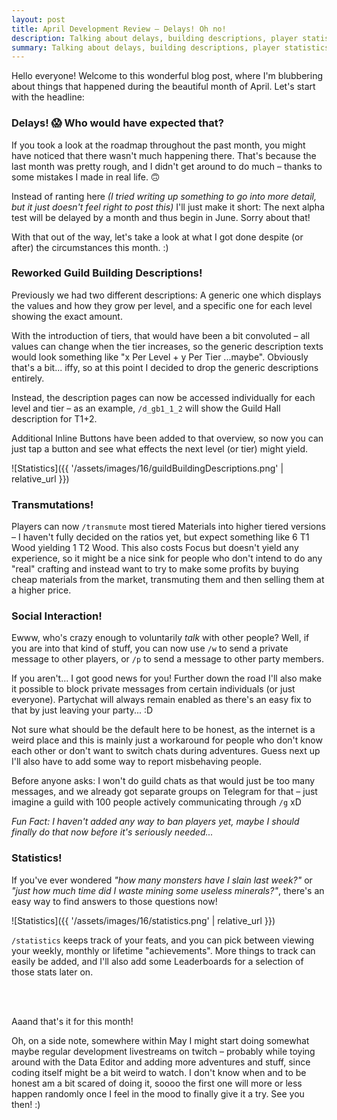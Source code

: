 ```yaml
---
layout: post
title: April Development Review – Delays! Oh no!
description: Talking about delays, building descriptions, player statistics and more.
summary: Talking about delays, building descriptions, player statistics and more.
---
```


Hello everyone! Welcome to this wonderful blog post, where I'm blubbering about things that happened during the beautiful month of April. Let's start with the headline:

### Delays! 😱 Who would have expected that?
If you took a look at the roadmap throughout the past month, you might have noticed that there wasn't much happening there. That's because the last month was pretty rough, and I didn't get around to do much – thanks to some mistakes I made in real life. 🙃

Instead of ranting here *(I tried writing up something to go into more detail, but it just doesn't feel right to post this)* I'll just make it short: The next alpha test will be delayed by a month and thus begin in June. Sorry about that!

With that out of the way, let's take a look at what I got done despite (or after) the circumstances this month. :)

### Reworked Guild Building Descriptions!
Previously we had two different descriptions: A generic one which displays the values and how they grow per level, and a specific one for each level showing the exact amount.

With the introduction of tiers, that would have been a bit convoluted – all values can change when the tier increases, so the generic description texts would look something like "x Per Level + y Per Tier ...maybe". Obviously that's a bit... iffy, so at this point I decided to drop the generic descriptions entirely.

Instead, the description pages can now be accessed individually for each level and tier – as an example, `/d_gb1_1_2` will show the Guild Hall description for T1+2.

Additional Inline Buttons have been added to that overview, so now you can just tap a button and see what effects the next level (or tier) might yield.

![Statistics]({{ '/assets/images/16/guildBuildingDescriptions.png' | relative_url }})

### Transmutations!
Players can now `/transmute` most tiered Materials into higher tiered versions – I haven't fully decided on the ratios yet, but expect something like 6 T1 Wood yielding 1 T2 Wood. This also costs Focus but doesn't yield any experience, so it might be a nice sink for people who don't intend to do any "real" crafting and instead want to try to make some profits by buying cheap materials from the market, transmuting them and then selling them at a higher price.

### Social Interaction!
Ewww, who's crazy enough to voluntarily _talk_ with other people?
Well, if you are into that kind of stuff, you can now use `/w` to send a private message to other players, or `/p` to send a message to other party members.

If you aren't... I got good news for you! Further down the road I'll also make it possible to block private messages from certain individuals (or just everyone). Partychat will always remain enabled  as there's an easy fix to that by just leaving your party... :D

Not sure what should be the default here to be honest, as the internet is a weird place and this is mainly just a workaround for people who don't know each other or don't want to switch chats during adventures. Guess next up I'll also have to add some way to report misbehaving people.

Before anyone asks: I won't do guild chats as that would just be too many messages, and we already got separate groups on Telegram for that – just imagine a guild with 100 people actively communicating through `/g` xD

*Fun Fact: I haven't added any way to ban players yet, maybe I should finally do that now before it's seriously needed...*

### Statistics!
If you've ever wondered *"how many monsters have I slain last week?"* or *"just how much time did I waste mining some useless minerals?"*, there's an easy way to find answers to those questions now!

![Statistics]({{ '/assets/images/16/statistics.png' | relative_url }})

`/statistics` keeps track of your feats, and you can pick between viewing your weekly, monthly or lifetime "achievements". More things to track can easily be added, and I'll also add some Leaderboards for a selection of those stats later on.

<br><br>

Aaand that's it for this month!

Oh, on a side note, somewhere within May I might start doing somewhat maybe regular development livestreams on twitch – probably while toying around with the Data Editor and adding more adventures and stuff, since coding itself might be a bit weird to watch. I don't know when and to be honest am a bit scared of doing it, soooo the first one will more or less happen randomly once I feel in the mood to finally give it a try. See you then! :)